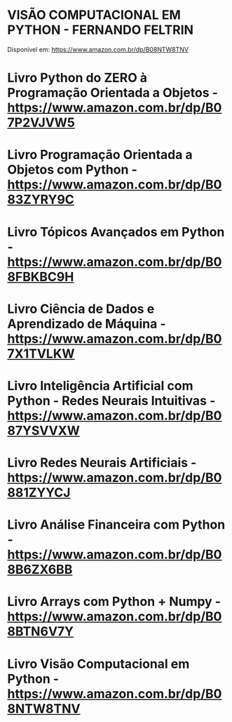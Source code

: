 # VISÃO COMPUTACIONAL EM PYTHON - FERNANDO FELTRIN
Disponível em: https://www.amazon.com.br/dp/B08NTW8TNV


# Livro Python do ZERO à Programação Orientada a Objetos - https://www.amazon.com.br/dp/B07P2VJVW5
# Livro Programação Orientada a Objetos com Python - https://www.amazon.com.br/dp/B083ZYRY9C
# Livro Tópicos Avançados em Python - https://www.amazon.com.br/dp/B08FBKBC9H
# Livro Ciência de Dados e Aprendizado de Máquina - https://www.amazon.com.br/dp/B07X1TVLKW
# Livro Inteligência Artificial com Python - Redes Neurais Intuitivas - https://www.amazon.com.br/dp/B087YSVVXW
# Livro Redes Neurais Artificiais - https://www.amazon.com.br/dp/B0881ZYYCJ
# Livro Análise Financeira com Python - https://www.amazon.com.br/dp/B08B6ZX6BB
# Livro Arrays com Python + Numpy - https://www.amazon.com.br/dp/B08BTN6V7Y
# Livro Visão Computacional em Python - https://www.amazon.com.br/dp/B08NTW8TNV
